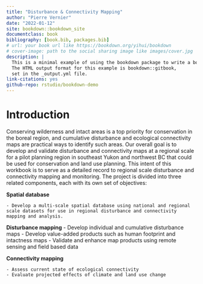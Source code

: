 ```yaml
--- 
title: "Disturbance & Connectivity Mapping"
author: "Pierre Vernier"
date: "2022-01-12"
site: bookdown::bookdown_site
documentclass: book
bibliography: [book.bib, packages.bib]
# url: your book url like https://bookdown.org/yihui/bookdown
# cover-image: path to the social sharing image like images/cover.jpg
description: |
  This is a minimal example of using the bookdown package to write a book.
  The HTML output format for this example is bookdown::gitbook,
  set in the _output.yml file.
link-citations: yes
github-repo: rstudio/bookdown-demo
---
```


# Introduction

Conserving wilderness and intact areas is a top priority for conservation in the boreal region, and cumulative disturbance and ecological connectivity maps are practical ways to identify such areas. Our overall goal is to develop and validate disturbance and connectivity maps at a regional scale for a pilot planning region in southeast Yukon and northwest BC that could be used for conservation and land use planning. This intent of this workbook is to serve as a detailed record to regional scale disturbance and connectivity mapping and monitoring. The project is divided into three related components, each with its own set of objectives:

**Spatial database**

    - Develop a multi-scale spatial database using national and regional scale datasets for use in regional disturbance and connectivity mapping and analysis.

**Disturbance mapping**
    - Develop individual and cumulative disturbance maps
    - Develop value-added products such as human footprint and intactness maps
    - Validate and enhance map products using remote sensing and field based data

**Connectivity mapping**

    - Assess current state of ecological connectivity
    - Evaluate projected effects of climate and land use change


